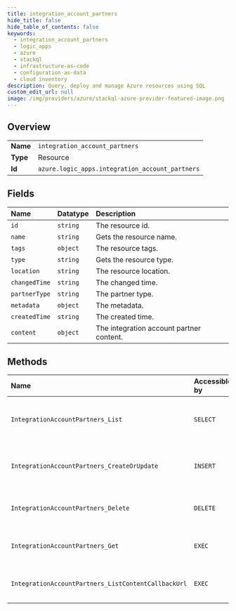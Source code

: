 ```yaml
---
title: integration_account_partners
hide_title: false
hide_table_of_contents: false
keywords:
  - integration_account_partners
  - logic_apps
  - azure    
  - stackql
  - infrastructure-as-code
  - configuration-as-data
  - cloud inventory
description: Query, deploy and manage Azure resources using SQL
custom_edit_url: null
image: /img/providers/azure/stackql-azure-provider-featured-image.png
---
```

  
    

## Overview
<table><tbody>
<tr><td><b>Name</b></td><td><code>integration_account_partners</code></td></tr>
<tr><td><b>Type</b></td><td>Resource</td></tr>
<tr><td><b>Id</b></td><td><code>azure.logic_apps.integration_account_partners</code></td></tr>
</tbody></table>

## Fields
| Name | Datatype | Description |
|:-----|:---------|:------------|
| `id` | `string` | The resource id. |
| `name` | `string` | Gets the resource name. |
| `tags` | `object` | The resource tags. |
| `type` | `string` | Gets the resource type. |
| `location` | `string` | The resource location. |
| `changedTime` | `string` | The changed time. |
| `partnerType` | `string` | The partner type. |
| `metadata` | `object` | The metadata. |
| `createdTime` | `string` | The created time. |
| `content` | `object` | The integration account partner content. |
## Methods
| Name | Accessible by | Required Params | Description |
|:-----|:--------------|:----------------|:------------|
| `IntegrationAccountPartners_List` | `SELECT` | `api-version, integrationAccountName, resourceGroupName, subscriptionId` | Gets a list of integration account partners. |
| `IntegrationAccountPartners_CreateOrUpdate` | `INSERT` | `api-version, integrationAccountName, partnerName, resourceGroupName, subscriptionId` | Creates or updates an integration account partner. |
| `IntegrationAccountPartners_Delete` | `DELETE` | `api-version, integrationAccountName, partnerName, resourceGroupName, subscriptionId` | Deletes an integration account partner. |
| `IntegrationAccountPartners_Get` | `EXEC` | `api-version, integrationAccountName, partnerName, resourceGroupName, subscriptionId` | Gets an integration account partner. |
| `IntegrationAccountPartners_ListContentCallbackUrl` | `EXEC` | `api-version, integrationAccountName, partnerName, resourceGroupName, subscriptionId` | Get the content callback url. |
